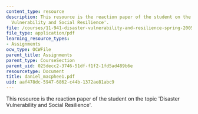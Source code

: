 ```yaml
---
content_type: resource
description: This resource is the reaction paper of the student on the topic 'Disaster
  Vulnerability and Social Resilience'.
file: /courses/11-941-disaster-vulnerability-and-resilience-spring-2005/aaf478dc59476862c44b1372ae81abc9_daniel_macphee1.pdf
file_type: application/pdf
learning_resource_types:
- Assignments
ocw_type: OCWFile
parent_title: Assignments
parent_type: CourseSection
parent_uid: 025decc2-3746-51df-f1f2-1fd5ad489b6e
resourcetype: Document
title: daniel_macphee1.pdf
uid: aaf478dc-5947-6862-c44b-1372ae81abc9
---
```

This resource is the reaction paper of the student on the topic 'Disaster Vulnerability and Social Resilience'.

